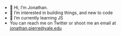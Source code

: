 - 👋 Hi, I’m Jonathan.
- 👀 I’m interested in building things, and new to code
- 🌱 I’m currently learning JS
- You can reach me on Twitter or shoot me an email at jonathan.pierre@yale.edu

<!---
joenate/joenate is a ✨ special ✨ repository because its `README.md` (this file) appears on your GitHub profile.
You can click the Preview link to take a look at your changes.
--->
